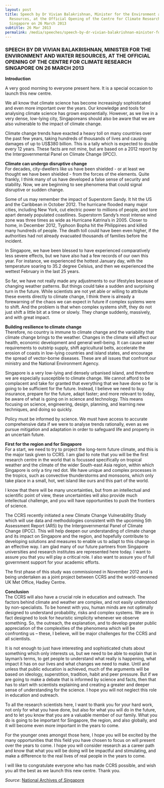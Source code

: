 ```yaml
---
layout: post
title: Speech by Dr Vivian Balakrishnan, Minister for the Environment and Water
  Resources, at the Official Opening of the Centre for Climate Research
  Singapore on 26 March 2013
subtitle: 26 Mar 2013
permalink: /media/speeches/speech-by-dr-vivian-balakrishnan-minister-for-the-environment-and-water-resources-at-the-official-opening-of-the-centre-for-climate-research-singapore-on-26-march-2013
---
```

### SPEECH BY DR VIVIAN BALAKRISHNAN, MINISTER FOR THE ENVIRONMENT AND WATER RESOURCES, AT THE OFFICIAL OPENING OF THE CENTRE FOR CLIMATE RESEARCH SINGAPORE ON 26 MARCH 2013

**Introduction**

A very good morning to everyone present here. It is a special occasion to launch this new centre.

We all know that climate science has become increasingly sophisticated and even more important over the years. Our knowledge and tools for analysing climate science has grown exponentially. However, as we live in a very dense, low-lying city, Singaporeans should also be aware that we are also vulnerable to the impact of climate change. 

Climate change trends have exacted a heavy toll on many countries over the past few years, taking hundreds of thousands of lives and causing damages of up to US$380 billion. This is a tally which is expected to double every 12 years. These facts are not mine, but are based on a 2012 report by the Intergovernmental Panel on Climate Change (IPCC).

**Climate can undergo disruptive change**  
For decades, city-dwellers like us have been shielded - or at least we thought we have been shielded - from the forces of the elements. Quite frankly, I think many of us have developed a false sense of security and stability. Now, we are beginning to see phenomena that could signal disruptive or sudden change. 

Some of us may remember the impact of Superstorm Sandy. It hit the US and the Caribbean in October 2012. The hurricane flooded many major cities, including New York, cut electric power to millions of people, and tore apart densely populated coastlines. Superstorm Sandy’s most intense wind zone was three times as wide as Hurricane Katrina’s in 2005. Closer to home, in December 2012, Typhoon Bopha hit the Philippines and killed many hundreds of people. The death toll could have been even higher, if the authorities had not already evacuated thousands of families before the incident. 

In Singapore, we have been blessed to have experienced comparatively less severe effects, but we have also had a few records of our own this year. For instance, we experienced the hottest January day, with the temperature soaring to 35.2 degree Celsius, and then we experienced the wettest February in the last 25 years. 

So far, we have not really made any adjustments to our lifestyles because of changing weather patterns. But things could take a sudden and surprising turn in the future. While scientists are not yet able or willing to attribute these events directly to climate change, I think there is already a forewarning of the chaos we can expect in future if complex systems were to shift. And the problem is that when complex systems shift, they do not just shift a little bit at a time or slowly. They change suddenly, massively, and with great impact.

**Building resilience to climate change**  
Therefore, no country is immune to climate change and the variability that climate change brings to the weather. Changes in the climate will affect our health, economic development and general well-being. It can cause water requirements to outstrip supply, shift agricultural belts, accelerate the erosion of coasts in low-lying countries and island states, and encourage the spread of vector-borne diseases. These are all issues that confront our ministry and the National Environment Agency.

Singapore is a very low-lying and densely urbanised island, and therefore we are especially susceptible to climate change. We cannot afford to be complacent and take for granted that everything that we have done so far is going to be sufficient for the future. Instead, I believe we need to buy insurance, prepare for the future, adapt faster; and more relevant to today, be aware of what is going on in science and technology. This means focusing on science, engineering, design, planning, and learning new techniques, and doing so quickly. 

Policy must be informed by science. We must have access to accurate comprehensive data if we were to analyse trends rationally, even as we pursue mitigation and adaptation in order to safeguard life and property in an uncertain future.


**First for the region and for Singapore**  
For a start, we need to try to project the long-term future climate, and this is the major task given to CCRS. I am glad to note that you will be the first research centre in the world that is focussed specifically on tropical weather and the climate of the wider South-east Asia region, within which Singapore is only a tiny red dot. We have unique and complex processes in the tropics, such as convective thunderstorms and monsoons, which only take place in a small, hot, wet island like ours and this part of the world.

I know that there will be many uncertainties, but from an intellectual and scientific point of view, these uncertainties will also provide much intellectual challenge, and you will have opportunities to push the frontiers of science. 

The CCRS recently initiated a new Climate Change Vulnerability Study which will use data and methodologies consistent with the upcoming 5th Assessment Report (AR5) by the Intergovernmental Panel of Climate Change (IPCC). This will help deepen our understanding of climate change and its impact on Singapore and the region, and hopefully contribute to developing solutions and measures to enable us to adapt to this change in an effective way. I am glad many of our future partners from Singapore universities and research institutes are represented here today. I want to assure you that you will play a critical role. I also want to assure you of full government support for your academic efforts. 

The first phase of this study was commissioned in November 2012 and is being undertaken as a joint project between CCRS and the world-renowned UK Met Office, Hadley Centre.

**Conclusion**  
The CCRS will also have a crucial role in education and outreach. The factors behind climate and weather are complex, and not easily understood by non-specialists. To be honest with you, human minds are not optimally designed to understand probability, risks and complex systems. We are in fact designed to look for heuristic simplicity whenever we observe something. So, the outreach, the explanation, and to develop greater public appreciation of the complexities of the phenomena which will be confronting us – these, I believe, will be major challenges for the CCRS and all scientists.

It is not enough to just have interesting and sophisticated chats about something which only interests us, but we need to be able to explain that in layman’s terms, to get people to understand what really is happening, what impact it has on our lives and what changes we need to make. Until and unless that public education is achieved, much of the arguments will be based on ideology, superstition, tradition, habit and peer pressure. But if we are going to make a debate that is informed by science and facts, then that has to start with scientists explaining and creating a greater and deeper sense of understanding for the science. I hope you will not neglect this role in education and outreach. 

To all the research scientists here, I want to thank you for your hard work, not only for what you have done, but also for what you will do in the future, and to let you know that you are a valuable member of our family. What you do is going to be important for Singapore, the region, and also globally, and it will become even more important in the years to come. 

For the younger ones amongst those here, I hope you will be excited by the many opportunities that this field you have chosen to focus on will present over the years to come. I hope you will consider research as a career path and know that what you will be doing will be impactful and stimulating, and make a difference to the real lives of real people in the years to come. 

I will like to congratulate everyone who has made CCRS possible, and wish you all the best as we launch this new centre. Thank you.



*Source*: [National Archives of Singapore](https://www.nas.gov.sg/archivesonline/data/pdfdoc/MSE_20130326001.pdf)